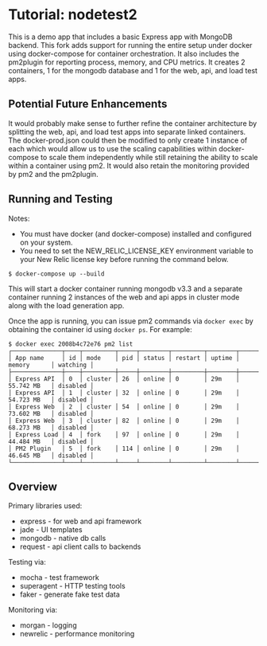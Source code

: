 # Tutorial: nodetest2

This is a demo app that includes a basic Express app with MongoDB backend.  This fork adds support for running the entire setup under docker using docker-compose for container orchestration.  It also includes the pm2plugin for reporting process, memory, and CPU metrics. It creates 2 containers, 1 for the mongodb database and 1 for the web, api, and load test apps.

## Potential Future Enhancements

It would probably make sense to further refine the container architecture by splitting the web, api, and load test apps into separate linked containers.  The docker-prod.json could then be modified to only create 1 instance of each which would allow us to use the scaling capabilities within docker-compose to scale them independently while still retaining the ability to scale within a container using pm2.  It would also retain the monitoring provided by pm2 and the pm2plugin. 

## Running and Testing

Notes: 
   * You must have docker (and docker-compose) installed and configured on your system.  
   * You need to set the NEW_RELIC_LICENSE_KEY environment variable to your New Relic license key before running the command below.

`$ docker-compose up --build`

This will start a docker container running mongodb v3.3 and a separate container running 2 instances of the web and api apps in cluster mode along with the load generation app.

Once the app is running, you can issue pm2 commands via `docker exec` by obtaining the container id using `docker ps`.  For example:

```
$ docker exec 2008b4c72e76 pm2 list
┌──────────────┬────┬─────────┬─────┬────────┬─────────┬────────┬─────────────┬──────────┐
│ App name     │ id │ mode    │ pid │ status │ restart │ uptime │ memory      │ watching │
├──────────────┼────┼─────────┼─────┼────────┼─────────┼────────┼─────────────┼──────────┤
│ Express API  │ 0  │ cluster │ 26  │ online │ 0       │ 29m    │ 55.742 MB   │ disabled │
│ Express API  │ 1  │ cluster │ 32  │ online │ 0       │ 29m    │ 54.723 MB   │ disabled │
│ Express Web  │ 2  │ cluster │ 54  │ online │ 0       │ 29m    │ 73.602 MB   │ disabled │
│ Express Web  │ 3  │ cluster │ 82  │ online │ 0       │ 29m    │ 68.273 MB   │ disabled │
│ Express Load │ 4  │ fork    │ 97  │ online │ 0       │ 29m    │ 44.484 MB   │ disabled │
│ PM2 Plugin   │ 5  │ fork    │ 114 │ online │ 0       │ 29m    │ 46.645 MB   │ disabled │
└──────────────┴────┴─────────┴─────┴────────┴─────────┴────────┴─────────────┴──────────┘
```

## Overview

Primary libraries used:
* express - for web and api framework
* jade - UI templates
* mongodb - native db calls
* request - api client calls to backends
 
Testing via:
* mocha - test framework
* superagent - HTTP testing tools
* faker - generate fake test data

Monitoring via:
* morgan - logging
* newrelic - performance monitoring
